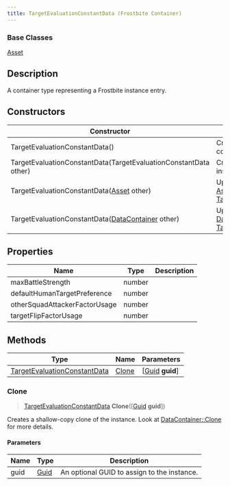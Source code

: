 ```yaml
---
title: TargetEvaluationConstantData (Frostbite Container)
---
```

### Base Classes

[Asset](Asset)

## Description

A container type representing a Frostbite instance entry.

## Constructors

| Constructor                                                                             | Description                                                                                                                                     |
| --------------------------------------------------------------------------------------- | ----------------------------------------------------------------------------------------------------------------------------------------------- |
| TargetEvaluationConstantData()                                                          | Create a new instance of this container type.                                                                                                   |
| TargetEvaluationConstantData(TargetEvaluationConstantData other)                        | Create a reference copy of an instance of the same type.                                                                                        |
| TargetEvaluationConstantData([Asset](Asset) other)                                      | Upcast an instance of type [Asset](Asset) to [TargetEvaluationConstantData](TargetEvaluationConstantData).                                      |
| TargetEvaluationConstantData([DataContainer](/vext/ref/cls/shr/datacontainer) other) | Upcast an instance of type [DataContainer](/vext/ref/cls/shr/datacontainer) to [TargetEvaluationConstantData](TargetEvaluationConstantData). |

## Properties

| Name                          | Type   | Description |
| ----------------------------- | ------ | ----------- |
| maxBattleStrength             | number |             |
| defaultHumanTargetPreference  | number |             |
| otherSquadAttackerFactorUsage | number |             |
| targetFlipFactorUsage         | number |             |

## Methods

| Type                                                         | Name            | Parameters                                     |
| ------------------------------------------------------------ | --------------- | ---------------------------------------------- |
| [TargetEvaluationConstantData](TargetEvaluationConstantData) | [Clone](#clone) | \[[Guid](/vext/ref/cls/shr/guid) **guid**\] |

### Clone

> [TargetEvaluationConstantData](TargetEvaluationConstantData) **Clone**(\[[Guid](/vext/ref/cls/shr/guid) **guid**\])

Creates a shallow-copy clone of the instance. Look at [DataContainer::Clone](/vext/ref/cls/shr/datacontainer#clone) for more details.

#### Parameters

| Name | Type         | Description                                 |
| ---- | ------------ | ------------------------------------------- |
| guid | [Guid](Guid) | An optional GUID to assign to the instance. |
